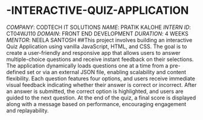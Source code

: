 # -INTERACTIVE-QUIZ-APPLICATION
*COMPANY*: CODTECH IT SOLUTIONS
*NAME*: PRATIK KALOHE
*INTERN ID*: CT04WJ110
*DOMAIN*: FRONT END DEVELOPMENT
*DURATION*: 4 WEEKS
*MENTOR*: NEELA SANTOSH
##This project involves building an interactive Quiz Application using vanilla JavaScript, HTML, and CSS. The goal is to create a user-friendly and responsive app that allows users to answer multiple-choice questions and receive instant feedback on their selections. The application dynamically loads questions one at a time from a pre-defined set or via an external JSON file, enabling scalability and content flexibility. Each question features four options, and users receive immediate visual feedback indicating whether their answer is correct or incorrect. After an answer is submitted, the correct option is highlighted, and users are guided to the next question. At the end of the quiz, a final score is displayed along with a message based on performance, encouraging engagement and replayability.
